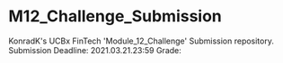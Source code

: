 # M12_Challenge_Submission
KonradK's UCBx FinTech 'Module_12_Challenge' Submission repository. Submission Deadline: 2021.03.21.23:59 Grade:
